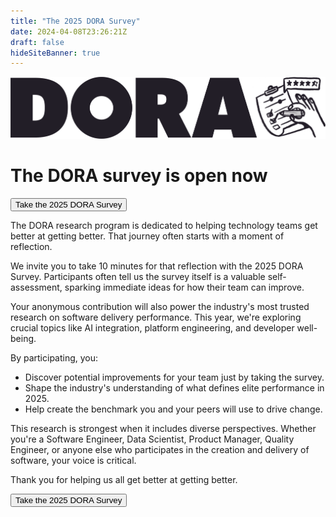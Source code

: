 ```yaml
---
title: "The 2025 DORA Survey"
date: 2024-04-08T23:26:21Z
draft: false
hideSiteBanner: true
---
```


![DORA Survey Banner](survey-banner.png)

# The DORA survey is open now

<a href="https://google.qualtrics.com/jfe/form/SV_40i28bp9qIMfNjw?source=doradotdev-survey" target="_blank"><button class="secondary">Take the 2025 DORA Survey</button></a>

The DORA research program is dedicated to helping technology teams get better at getting better. That journey often starts with a moment of reflection.

We invite you to take 10 minutes for that reflection with the 2025 DORA Survey. Participants often tell us the survey itself is a valuable self-assessment, sparking immediate ideas for how their team can improve.

Your anonymous contribution will also power the industry's most trusted research on software delivery performance. This year, we're exploring crucial topics like AI integration, platform engineering, and developer well-being.

By participating, you:

* Discover potential improvements for your team just by taking the survey.
* Shape the industry's understanding of what defines elite performance in 2025.
* Help create the benchmark you and your peers will use to drive change.

This research is strongest when it includes diverse perspectives. Whether you're a Software Engineer, Data Scientist, Product Manager, Quality Engineer, or anyone else who participates in the creation and delivery of software, your voice is critical.

Thank you for helping us all get better at getting better.

<a href="https://google.qualtrics.com/jfe/form/SV_40i28bp9qIMfNjw?source=doradotdev-survey" target="_blank"><button class="secondary">Take the 2025 DORA Survey</button></a>

